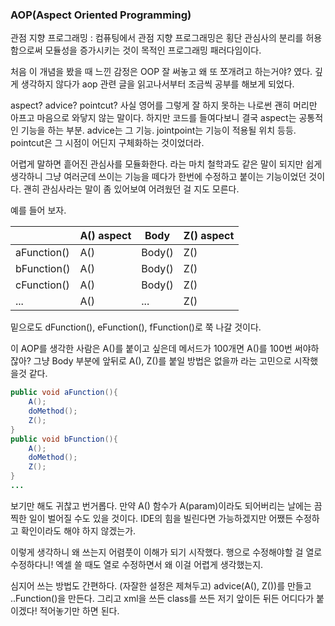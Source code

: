### AOP(Aspect Oriented Programming)

관점 지향 프로그래밍 : 컴퓨팅에서 관점 지향 프로그래밍은 횡단 관심사의 분리를 허용함으로써 모듈성을 증가시키는 것이 목적인 프로그래밍 패러다임이다.

처음 이 개념을 봤을 때 느낀 감정은 OOP 잘 써놓고 왜 또 쪼개려고 하는거야? 였다. 깊게 생각하지 않다가 aop 관련 글을 읽고나서부터 조금씩 공부를 해보게 되었다.

aspect? advice? pointcut? 사실 영어를 그렇게 잘 하지 못하는 나로썬 괜히 머리만 아프고 마음으로 와닿지 않는 말이다. 하지만 코드를 들여다보니 결국 aspect는 공통적인 기능을 하는 부분. advice는 그 기능. jointpoint는 기능이 적용될 위치 등등. pointcut은 그 시점이 어딘지 구체화하는 것이었더라.

어렵게 말하면 흩어진 관심사를 모듈화한다. 라는 마치 철학과도 같은 말이 되지만 쉽게 생각하니 그냥 여러군데 쓰이는 기능을 떼다가 한번에 수정하고 붙이는 기능이었던 것이다. 괜히 관심사라는 말이 좀 있어보여 어려웠던 걸 지도 모른다.

예를 들어 보자.

|             | A() aspect | Body   | Z() aspect |
| ----------- | ---------- | ------ | ---------- |
| aFunction() | A()        | Body() | Z()        |
| bFunction() | A()        | Body() | Z()        |
| cFunction() | A()        | Body() | Z()        |
| ...         | A()        | ...    | Z()        |

밑으로도 dFunction(), eFunction(), fFunction()로 쭉 나갈 것이다.



이 AOP를 생각한 사람은 A()를 붙이고 싶은데 메서드가 100개면 A()를 100번 써야하잖아? 그냥 Body 부분에 앞뒤로 A(), Z()를 붙일 방법은 없을까 라는 고민으로 시작했을것 같다. 

```java
public void aFunction(){
    A();
    doMethod();
    Z();
}
public void bFunction(){
    A();
    doMethod();
    Z();
}
...
```

보기만 해도 귀찮고 번거롭다. 만약 A() 함수가 A(param)이라도 되어버리는 날에는 끔찍한 일이 벌어질 수도 있을 것이다. IDE의 힘을 빌린다면 가능하겠지만 어쨌든 수정하고 확인이라도 해야 하지 않겠는가.

이렇게 생각하니 왜 쓰는지 어렴풋이 이해가 되기 시작했다. 행으로 수정해야할 걸 열로 수정하다니! 엑셀 쓸 때도 열로 수정하면서 왜 이걸 어렵게 생각했는지. 

심지어 쓰는 방법도 간편하다. (자잘한 설정은 제쳐두고) advice(A(), Z())를 만들고 ..Function()을 만든다. 그리고 xml을 쓰든 class를 쓰든 저기 앞이든 뒤든 어디다가 붙이겠다! 적어놓기만 하면 된다.



